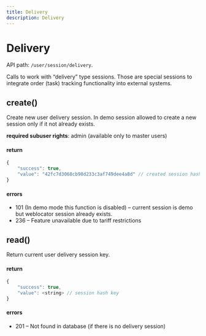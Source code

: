 ```yaml
---
title: Delivery
description: Delivery
---
```


# Delivery

API path: `/user/session/delivery`.

Calls to work with “delivery” type sessions. Those are special sessions to integrate order (task) 
tracking functionality into external systems.

## create()

Create new user delivery session.
In demo session allowed to create a new session only if it not already exists.

**required subuser rights**: admin (available only to master users)

#### return

```js
{
    "success": true,
    "value": "42fc7d3068cb98d233c3af749dee4a8d" // created session hash key
}
```

#### errors

*   101 (In demo mode this function is disabled) – current session is demo but weblocator session already exists.
*   236 – Feature unavailable due to tariff restrictions

## read()

Return current user delivery session key.

#### return

```js
{
    "success": true,
    "value": <string> // session hash key
}
```

#### errors

*   201 – Not found in database (if there is no delivery session)
